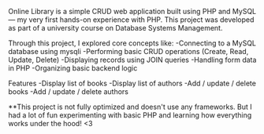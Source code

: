 Online Library is a simple CRUD web application built using PHP and MySQL — my very first hands-on experience with PHP.
This project was developed as part of a university course on Database Systems Management.

Through this project, I explored core concepts like:
-Connecting to a MySQL database using mysqli
-Performing basic CRUD operations (Create, Read, Update, Delete)
-Displaying records using JOIN queries
-Handling form data in PHP
-Organizing basic backend logic

Features
-Display list of books
-Display list of authors
-Add / update / delete books
-Add / update / delete authors

**This project is not fully optimized and doesn't use any frameworks.
But I had a lot of fun experimenting with basic PHP and learning how everything works under the hood! <3
